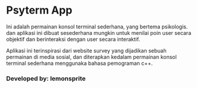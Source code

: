 # Psyterm App
Ini adalah permainan konsol terminal sederhana, yang bertema psikologis. dan aplikasi ini dibuat sesederhana mungkin untuk menilai poin user secara objektif dan berinteraksi dengan user secara interaktif.

Aplikasi ini terinspirasi dari website survey yang dijadikan sebuah permainan di media sosial, dan diterapkan kedalam permainan konsol terminal sederhana menggunaka bahasa pemograman c++.

### Developed by: lemonsprite
